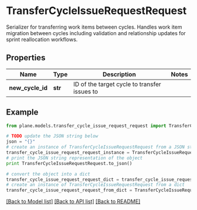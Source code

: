 # TransferCycleIssueRequestRequest

Serializer for transferring work items between cycles.  Handles work item migration between cycles including validation and relationship updates for sprint reallocation workflows.

## Properties
Name | Type | Description | Notes
------------ | ------------- | ------------- | -------------
**new_cycle_id** | **str** | ID of the target cycle to transfer issues to | 

## Example

```python
from plane.models.transfer_cycle_issue_request_request import TransferCycleIssueRequestRequest

# TODO update the JSON string below
json = "{}"
# create an instance of TransferCycleIssueRequestRequest from a JSON string
transfer_cycle_issue_request_request_instance = TransferCycleIssueRequestRequest.from_json(json)
# print the JSON string representation of the object
print TransferCycleIssueRequestRequest.to_json()

# convert the object into a dict
transfer_cycle_issue_request_request_dict = transfer_cycle_issue_request_request_instance.to_dict()
# create an instance of TransferCycleIssueRequestRequest from a dict
transfer_cycle_issue_request_request_from_dict = TransferCycleIssueRequestRequest.from_dict(transfer_cycle_issue_request_request_dict)
```
[[Back to Model list]](../README.md#documentation-for-models) [[Back to API list]](../README.md#documentation-for-api-endpoints) [[Back to README]](../README.md)


